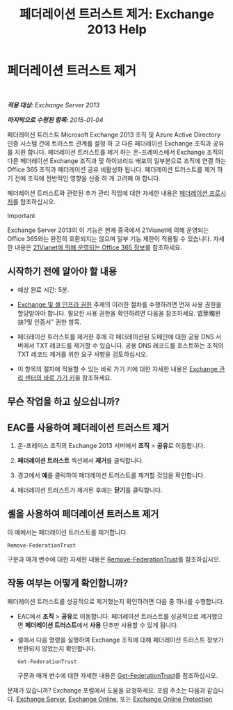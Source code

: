 ﻿---
title: '페더레이션 트러스트 제거: Exchange 2013 Help'
TOCTitle: 페더레이션 트러스트 제거
ms:assetid: dc4d126d-b567-470d-a5d0-e1402bf8f369
ms:mtpsurl: https://technet.microsoft.com/ko-kr/library/JJ657500(v=EXCHG.150)
ms:contentKeyID: 50484300
ms.date: 05/22/2018
mtps_version: v=EXCHG.150
ms.translationtype: MT
---

# 페더레이션 트러스트 제거

 

_**적용 대상:** Exchange Server 2013_

_**마지막으로 수정된 항목:** 2015-01-04_

페더레이션 트러스트 Microsoft Exchange 2013 조직 및 Azure Active Directory 인증 시스템 간에 트러스트 관계를 설정 하 고 다른 페더레이션 Exchange 조직과 공유를 지원 합니다. 페더레이션 트러스트를 제거 하는 온-프레미스에서 Exchange 조직의 다른 페더레이션 Exchange 조직과 및 하이브리드 배포의 일부분으로 조직에 연결 하는 Office 365 조직과 페더레이션 공유 비활성화 됩니다. 페더레이션 트러스트를 제거 하기 전에 조직에 전반적인 영향을 신중 하 게 고려해 야 합니다.

페더레이션 트러스트와 관련된 추가 관리 작업에 대한 자세한 내용은 [페더레이션 프로시저](federation-procedures-exchange-2013-help.md)를 참조하십시오.


> [!IMPORTANT]
> Exchange Server 2013의 이 기능은 현재 중국에서 21Vianet에 의해 운영되는 Office 365와는 완전히 호환되지는 않으며 일부 기능 제한이 적용될 수 있습니다. 자세한 내용은 <A href="https://go.microsoft.com/fwlink/?linkid=313640">21Vianet에 의해 운영되는 Office 365 정보</A>를 참조하세요.



## 시작하기 전에 알아야 할 내용

  - 예상 완료 시간: 5분.

  - [Exchange 및 셸 인프라 권한](exchange-and-shell-infrastructure-permissions-exchange-2013-help.md) 주제의 이러한 절차를 수행하려면 먼저 사용 권한을 할당받아야 합니다. 필요한 사용 권한을 확인하려면 다음을 참조하세요. 벲芽燭뮌抉?및 인증서" 권한 항목.

  - 페더레이션 트러스트를 제거한 후에 각 페더레이션된 도메인에 대한 공용 DNS 서버에서 TXT 레코드를 제거할 수 있습니다. 공용 DNS 레코드를 호스트하는 조직의 TXT 레코드 제거를 위한 요구 사항을 검토하십시오.

  - 이 항목의 절차에 적용할 수 있는 바로 가기 키에 대한 자세한 내용은 [Exchange 관리 센터의 바로 가기 키](keyboard-shortcuts-in-the-exchange-admin-center-exchange-online-protection-help.md)을 참조하세요.

## 무슨 작업을 하고 싶으십니까?

## EAC를 사용하여 페더레이션 트러스트 제거

1.  온-프레미스 조직의 Exchange 2013 서버에서 **조직** \> **공유**로 이동합니다.

2.  **페더레이션 트러스트** 섹션에서 **제거**를 클릭합니다.

3.  경고에서 **예**를 클릭하여 페더레이션 트러스트를 제거할 것임을 확인합니다.

4.  페더레이션 트러스트가 제거된 후에는 **닫기**를 클릭합니다.

## 셸을 사용하여 페더레이션 트러스트 제거

이 예에서는 페더레이션 트러스트를 제거합니다.

    Remove-FederationTrust

구문과 매개 변수에 대한 자세한 내용은 [Remove-FederationTrust](https://technet.microsoft.com/ko-kr/library/dd351153\(v=exchg.150\))를 참조하십시오.

## 작동 여부는 어떻게 확인합니까?

페더레이션 트러스트를 성공적으로 제거했는지 확인하려면 다음 중 하나를 수행합니다.

  - EAC에서 **조직** \> **공유**로 이동합니다. 페더레이션 트러스트를 성공적으로 제거했으면 **페더레이션 트러스트**에서 **사용** 단추만 사용할 수 있게 됩니다.

  - 셀에서 다음 명령을 실행하여 Exchange 조직에 대해 페더레이션 트러스트 정보가 반환되지 않았는지 확인합니다.
    
        Get-FederationTrust
    
    구문과 매개 변수에 대한 자세한 내용은 [Get-FederationTrust](https://technet.microsoft.com/ko-kr/library/dd351262\(v=exchg.150\))를 참조하십시오.

문제가 있습니까? Exchange 포럼에서 도움을 요청하세요. 포럼 주소는 다음과 같습니다. [Exchange Server](https://go.microsoft.com/fwlink/p/?linkid=60612), [Exchange Online](https://go.microsoft.com/fwlink/p/?linkid=267542), 또는 [Exchange Online Protection](https://go.microsoft.com/fwlink/p/?linkid=285351)

